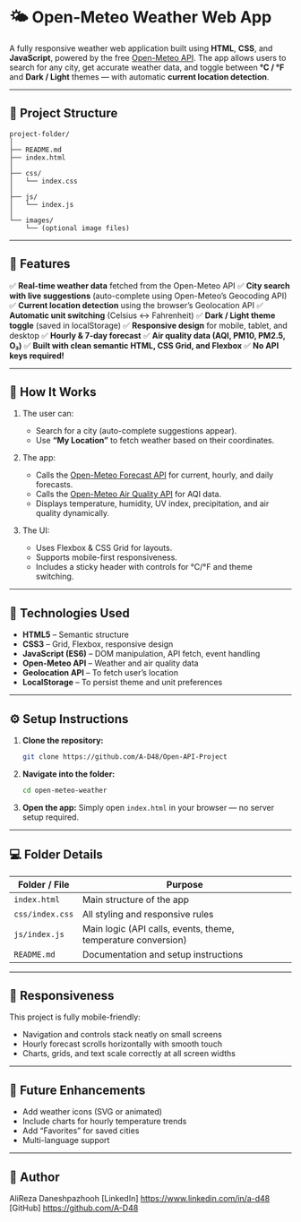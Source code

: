 # 🌤️ Open-Meteo Weather Web App

A fully responsive weather web application built using **HTML**, **CSS**, and **JavaScript**, powered by the free [Open-Meteo API](https://open-meteo.com/).
The app allows users to search for any city, get accurate weather data, and toggle between **°C / °F** and **Dark / Light** themes — with automatic **current location detection**.

---

## 📁 Project Structure

```
project-folder/
│
├── README.md
├── index.html
│
├── css/
│   └── index.css
│
├── js/
│   └── index.js
│
└── images/
    └── (optional image files)
```

---

## 🚀 Features

✅ **Real-time weather data** fetched from the Open-Meteo API
✅ **City search with live suggestions** (auto-complete using Open-Meteo’s Geocoding API)
✅ **Current location detection** using the browser’s Geolocation API
✅ **Automatic unit switching** (Celsius ↔ Fahrenheit)
✅ **Dark / Light theme toggle** (saved in localStorage)
✅ **Responsive design** for mobile, tablet, and desktop
✅ **Hourly & 7-day forecast**
✅ **Air quality data (AQI, PM10, PM2.5, O₃)**
✅ **Built with clean semantic HTML, CSS Grid, and Flexbox**
✅ **No API keys required!**

---

## 🧠 How It Works

1. The user can:

   * Search for a city (auto-complete suggestions appear).
   * Use **“My Location”** to fetch weather based on their coordinates.

2. The app:

   * Calls the [Open-Meteo Forecast API](https://open-meteo.com/en/docs#api_form) for current, hourly, and daily forecasts.
   * Calls the [Open-Meteo Air Quality API](https://open-meteo.com/en/docs/air-quality-api) for AQI data.
   * Displays temperature, humidity, UV index, precipitation, and air quality dynamically.

3. The UI:

   * Uses Flexbox & CSS Grid for layouts.
   * Supports mobile-first responsiveness.
   * Includes a sticky header with controls for °C/°F and theme switching.

---

## 🧬 Technologies Used

* **HTML5** – Semantic structure
* **CSS3** – Grid, Flexbox, responsive design
* **JavaScript (ES6)** – DOM manipulation, API fetch, event handling
* **Open-Meteo API** – Weather and air quality data
* **Geolocation API** – To fetch user’s location
* **LocalStorage** – To persist theme and unit preferences

---

## ⚙️ Setup Instructions

1. **Clone the repository:**

   ```bash
   git clone https://github.com/A-D48/Open-API-Project
   ```

2. **Navigate into the folder:**

   ```bash
   cd open-meteo-weather
   ```

3. **Open the app:**
   Simply open `index.html` in your browser — no server setup required.

---

## 💻 Folder Details

| Folder / File   | Purpose                                                       |
| --------------- | ------------------------------------------------------------- |
| `index.html`    | Main structure of the app                                     |
| `css/index.css` | All styling and responsive rules                              |
| `js/index.js`   | Main logic (API calls, events, theme, temperature conversion) |
| `README.md`     | Documentation and setup instructions                          |

---

## 📱 Responsiveness

This project is fully mobile-friendly:

* Navigation and controls stack neatly on small screens
* Hourly forecast scrolls horizontally with smooth touch
* Charts, grids, and text scale correctly at all screen widths

---

## 🔧 Future Enhancements

* Add weather icons (SVG or animated)
* Include charts for hourly temperature trends
* Add “Favorites” for saved cities
* Multi-language support

---

## 👤 Author

AliReza Daneshpazhooh
[LinkedIn] https://www.linkedin.com/in/a-d48
[GitHub] https://github.com/A-D48
